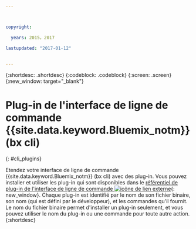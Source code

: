 ```yaml
---



copyright:

  years: 2015，2017

lastupdated: "2017-01-12"


---
```


{:shortdesc: .shortdesc}
{:codeblock: .codeblock}
{:screen: .screen}
{:new_window: target="_blank"}

# Plug-in de l'interface de ligne de commande {{site.data.keyword.Bluemix_notm}} (bx cli)
{: #cli_plugins}

Etendez votre interface de ligne de commande {{site.data.keyword.Bluemix_notm}} (bx cli) avec des plug-in. Vous pouvez installer et utiliser les plug-in qui sont disponibles dans le [référentiel de plug-in de l'interface de ligne de commande ![icône de lien externe](../icons/launch-glyph.svg)](http://plugins.ng.bluemix.net/){: new_window}. Chaque plug-in est identifié par le nom de son fichier binaire, son nom (qui est défini par le développeur), et les commandes qu'il fournit. Le nom du fichier binaire permet d'installer un plug-in seulement, et vous pouvez utiliser le nom du plug-in ou une commande pour toute autre action.
{:shortdesc}

